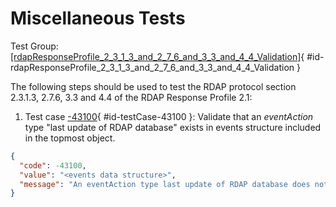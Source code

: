 # Miscellaneous Tests

Test Group: [[rdapResponseProfile_2_3_1_3_and_2_7_6_and_3_3_and_4_4_Validation]](#id-rdapResponseProfile_2_3_1_3_and_2_7_6_and_3_3_and_4_4_Validation){ #id-rdapResponseProfile_2_3_1_3_and_2_7_6_and_3_3_and_4_4_Validation }

The following steps should be used to test the RDAP protocol section 2.3.1.3, 2.7.6, 3.3 and 4.4 of the RDAP Response Profile 2.1:

1. Test case [-43100](#id-testCase-43100){ #id-testCase-43100 }: Validate that an _eventAction_ type "last update of RDAP database" exists in events structure included in the topmost object.
``` json
{
  "code": -43100,
  "value": "<events data structure>",
  "message": "An eventAction type last update of RDAP database does not exists in the topmost events data structure. See section 2.3.1.3, 2.7.6, 3.3 and 4.4 of the RDAP_Response_Profile_2_1."
}
```

